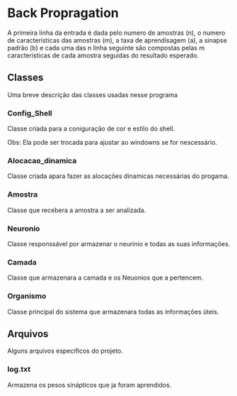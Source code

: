 # Back Propragation
A primeira linha da entrada é dada pelo numero de amostras (n), o numero de caracteristicas das amostras (m), a taxa de aprendisagem (a), a sinapse padrão (b) e cada uma das n linha seguinte são compostas pelas m caracteristicas de cada amostra seguidas do resultado esperado.
## Classes
Uma breve descrição das classes usadas nesse programa
### Config_Shell
Classe criada para a coniguração de cor e estilo do shell.

Obs: Ela pode ser trocada para ajustar ao windowns se for nescessário.
### Alocacao_dinamica
Classe criada apara fazer as alocações dinamicas necessárias do progama.
### Amostra
Classe que recebera a amostra a ser analizada.
### Neuronio
Classe responssável por armazenar o neurinio e todas as suas informações.
### Camada
Classe que armazenara a camada e os Neuonios que a pertencem. 
### Organismo
Classe principal do sistema que armazenara todas as informações úteis.

## Arquivos
Alguns arquivos especificos do projeto.
### log.txt
Armazena os pesos sinápticos que ja foram aprendidos.

